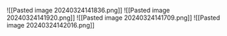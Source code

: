 ![[Pasted image 20240324141836.png]]
![[Pasted image 20240324141920.png]]
![[Pasted image 20240324141709.png]]
![[Pasted image 20240324142016.png]]